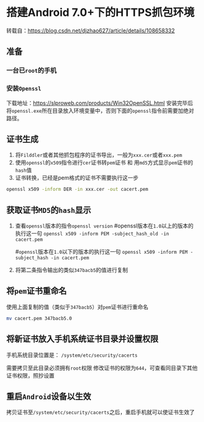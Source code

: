 # 搭建Android 7.0+下的HTTPS抓包环境

转载自：https://blog.csdn.net/djzhao627/article/details/108658332
## 准备
### 一台已`root`的手机
### 安装`Openssl`
下载地址：https://slproweb.com/products/Win32OpenSSL.html
安装完毕后将`openssl.exe`所在目录放入环境变量中，否则下面的`openssl`指令前需要加绝对路径。
## 证书生成
1. 将`Filddler`或者其他抓包程序的证书导出，一般为`xxx.cer`或者`xxx.pem`
2. 使用`openssl`的`x509`指令进行`cer`证书转`pem`证书 和 用`md5`方式显示`pem`证书的`hash`值
3. 证书转换，已经是pem格式的证书不需要执行这一步
```bash
openssl x509 -inform DER -in xxx.cer -out cacert.pem
```

## 获取证书`MD5`的`hash`显示
1. 查看`openssl`版本的指令`openssl version`
    #openssl版本在`1.0`以上的版本的执行这一句
    `openssl x509 -inform PEM -subject_hash_old -in cacert.pem`

    #`openssl`版本在`1.0`以下的版本的执行这一句
    `openssl x509 -inform PEM -subject_hash -in cacert.pem`

2. 将第二条指令输出的类似`347bacb5`的值进行复制

## 将`pem`证书重命名
使用上面复制的值（类似于`347bacb5`）对`pem`证书进行重命名
```bash
mv cacert.pem 347bacb5.0
```

## 将新证书放入手机系统证书目录并设置权限
手机系统目录位置是：
`/system/etc/security/cacerts`

需要拷贝至此目录必须拥有`root`权限
修改证书的权限为`644`，可查看同目录下其他证书权限，照抄设置

## 重启`Android`设备以生效
拷贝证书至`/system/etc/security/cacerts`之后，重启手机就可以使证书生效了
